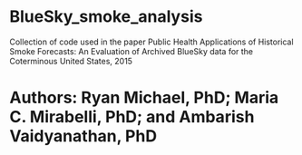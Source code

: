 # BlueSky_smoke_analysis
Collection of code used in the paper Public Health Applications of Historical Smoke Forecasts: An Evaluation of Archived BlueSky data for the Coterminous United States, 2015 
# Authors: Ryan Michael, PhD; Maria C. Mirabelli, PhD; and Ambarish Vaidyanathan, PhD
